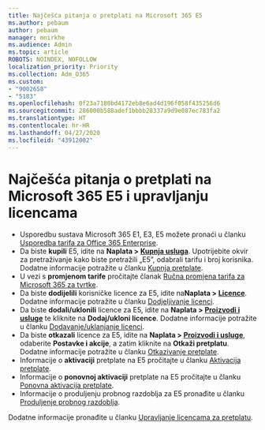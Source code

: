 ```yaml
---
title: Najčešća pitanja o pretplati na Microsoft 365 E5
ms.author: pebaum
author: pebaum
manager: mnirkhe
ms.audience: Admin
ms.topic: article
ROBOTS: NOINDEX, NOFOLLOW
localization_priority: Priority
ms.collection: Adm_O365
ms.custom:
- "9002658"
- "5183"
ms.openlocfilehash: 0f23a7180bd4172eb8e6ad4d196f058f435256d6
ms.sourcegitcommit: 286000b588adef1bbbb28337a9d9e087ec783fa2
ms.translationtype: HT
ms.contentlocale: hr-HR
ms.lasthandoff: 04/27/2020
ms.locfileid: "43912002"
---
```

# <a name="microsoft-365-e5-subscription-and-license-management-faq"></a>Najčešća pitanja o pretplati na Microsoft 365 E5 i upravljanju licencama

- Usporedbu sustava Microsoft 365 E1, E3, E5 možete pronaći u članku [Usporedba tarifa za Office 365 Enterprise](https://www.microsoft.com/microsoft-365/business/compare-more-office-365-for-business-plans).
- Da biste **kupili** E5, idite na **Naplata > [Kupnja usluga](https://go.microsoft.com/fwlink/p/?linkid=868433)**. Upotrijebite okvir za pretraživanje kako biste pretražili „E5”, odabrali tarifu i broj korisnika. Dodatne informacije potražite u članku [Kupnja pretplate](https://docs.microsoft.com/microsoft-365/commerce/buy-another-subscription?view=o365-worldwide).
- U vezi s **promjenom tarife** pročitajte članak [Ručna promjena tarifa za Microsoft 365 za tvrtke](https://docs.microsoft.com/microsoft-365/commerce/subscriptions/switch-plans-manually?view=o365-worldwide).
- Da biste **dodijelili** korisničke licence za E5, idite na**Naplata > [Licence](https://go.microsoft.com/fwlink/p/?linkid=842264)**. Dodatne informacije potražite u članku [Dodjeljivanje licenci](https://docs.microsoft.com/microsoft-365/admin/manage/assign-licenses-to-users?view=o365-worldwide).
- Da biste **dodali/uklonili** licence za E5, idite na **Naplata > [Proizvodi i usluge](https://go.microsoft.com/fwlink/p/?linkid=842054)** te kliknite na **Dodaj/ukloni licence**. Dodatne informacije potražite u članku [Dodavanje/uklanjanje licenci](https://docs.microsoft.com/microsoft-365/commerce/licenses/buy-licenses?view=o365-worldwide#add-or-remove-licenses-for-your-business-subscription). 
- Da biste **otkazali** licence za E5, idite na **Naplata > [Proizvodi i usluge](https://go.microsoft.com/fwlink/p/?linkid=842054)**, odaberite **Postavke i akcije**, a zatim kliknite na **Otkaži pretplatu**. Dodatne informacije potražite u članku [Otkazivanje pretplate](https://docs.microsoft.com/office365/admin/subscriptions-and-billing/cancel-your-subscription).
- Informacije o **aktivaciji** pretplate na E5 pročitajte u članku [Aktivacija pretplate](https://docs.microsoft.com/alchemyinsights/activate-your-office-365-subscription).
- Informacije o **ponovnoj aktivaciji** pretplate na E5 pročitajte u članku [Ponovna aktivacija pretplate](https://docs.microsoft.com/alchemyinsights/reactivate-your-subscription).
- Informacije o produljenju probnog razdoblja za E5 pronađite u članku [Produljenje probnog razdoblja](https://docs.microsoft.com/alchemyinsights/extend-your-trial-for-office-365-for-business).

Dodatne informacije pronađite u članku [Upravljanje licencama za pretplatu](https://docs.microsoft.com/microsoft-365/commerce/licenses/buy-licenses?view=o365-worldwide#add-or-remove-licenses-for-your-business-subscription).
